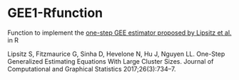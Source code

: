 # GEE1-Rfunction
Function to implement the [one-step GEE estimator proposed by Lipsitz et al.](https://www.tandfonline.com/doi/abs/10.1080/10618600.2017.1321552) in R

Lipsitz S, Fitzmaurice G, Sinha D, Hevelone N, Hu J, Nguyen LL. One-Step Generalized Estimating Equations With Large Cluster Sizes. Journal of Computational and Graphical Statistics 2017;26(3):734–7. 
